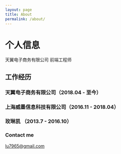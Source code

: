 ```yaml
---
layout: page
title: About
permalink: /about/
---
```


# 个人信息

天翼电子商务有限公司 前端工程师 

## 工作经历
### 天翼电子商务有限公司（2018.04 - 至今）
### 上海威墨信息科技有限公司（2016.11 - 2018.04）
### 玫琳凯 （2013.7 - 2016.10）

### Contact me

[lu7965@gmail.com](mailto:lu7965@gmail.com)
